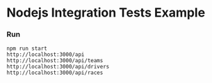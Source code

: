 # Nodejs Integration Tests Example

### Run

```
npm run start
http://localhost:3000/api
http://localhost:3000/api/teams
http://localhost:3000/api/drivers
http://localhost:3000/api/races
```